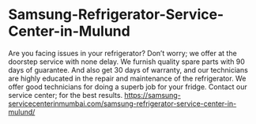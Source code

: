 # Samsung-Refrigerator-Service-Center-in-Mulund
Are you facing issues in your refrigerator? Don’t worry; we offer at the doorstep service with none delay. We furnish quality spare parts with 90 days of guarantee. And also get 30 days of warranty, and our technicians are highly educated in the repair and maintenance of the refrigerator. We offer good technicians for doing a superb job for your fridge. Contact our service center; for the best results. https://samsung-servicecenterinmumbai.com/samsung-refrigerator-service-center-in-mulund/
